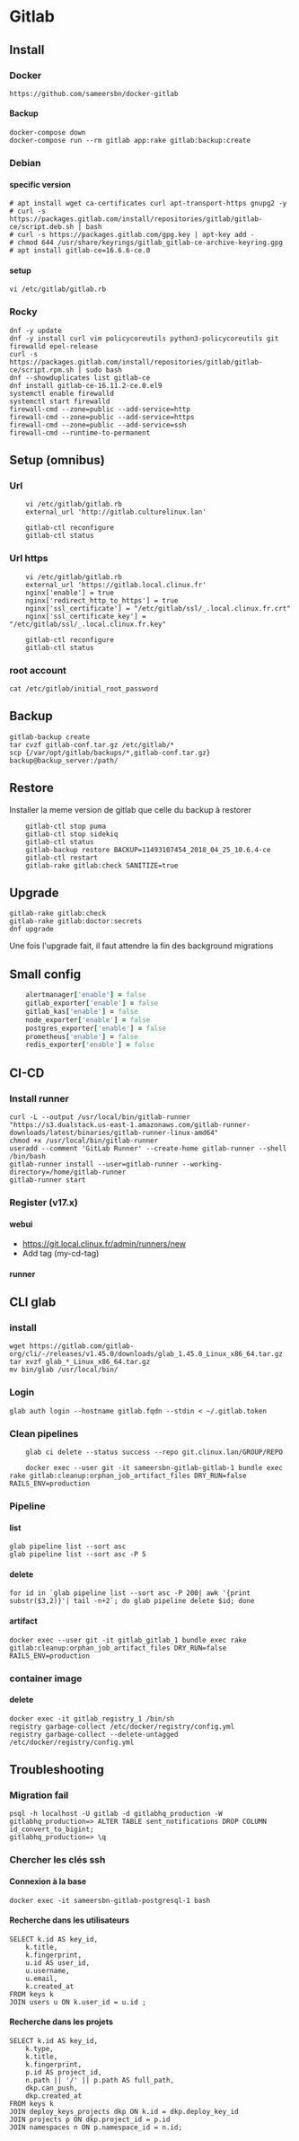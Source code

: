 # Gitlab

## Install
### Docker
    https://github.com/sameersbn/docker-gitlab
#### Backup 
    docker-compose down
    docker-compose run --rm gitlab app:rake gitlab:backup:create

### Debian
#### specific version
    # apt install wget ca-certificates curl apt-transport-https gnupg2 -y
    # curl -s https://packages.gitlab.com/install/repositories/gitlab/gitlab-ce/script.deb.sh | bash
    # curl -s https://packages.gitlab.com/gpg.key | apt-key add -
    # chmod 644 /usr/share/keyrings/gitlab_gitlab-ce-archive-keyring.gpg
    # apt install gitlab-ce=16.6.6-ce.0
#### setup
    vi /etc/gitlab/gitlab.rb

### Rocky
    dnf -y update
    dnf -y install curl vim policycoreutils python3-policycoreutils git  firewalld epel-release
    curl -s https://packages.gitlab.com/install/repositories/gitlab/gitlab-ce/script.rpm.sh | sudo bash
    dnf --showduplicates list gitlab-ce
    dnf install gitlab-ce-16.11.2-ce.0.el9
    systemctl enable firewalld
    systemctl start firewalld
    firewall-cmd --zone=public --add-service=http
    firewall-cmd --zone=public --add-service=https
    firewall-cmd --zone=public --add-service=ssh
    firewall-cmd --runtime-to-permanent

## Setup (omnibus)
### Url
```
    vi /etc/gitlab/gitlab.rb
    external_url 'http://gitlab.culturelinux.lan'
```
```
    gitlab-ctl reconfigure
    gitlab-ctl status
```
### Url https
```
    vi /etc/gitlab/gitlab.rb
    external_url 'https://gitlab.local.clinux.fr'  
    nginx['enable'] = true
    nginx['redirect_http_to_https'] = true
    nginx['ssl_certificate'] = "/etc/gitlab/ssl/_.local.clinux.fr.crt"
    nginx['ssl_certificate_key'] = "/etc/gitlab/ssl/_.local.clinux.fr.key"
```
```
    gitlab-ctl reconfigure
    gitlab-ctl status
```
### root account
    cat /etc/gitlab/initial_root_password

## Backup 
    gitlab-backup create
    tar cvzf gitlab-conf.tar.gz /etc/gitlab/*
    scp {/var/opt/gitlab/backups/*,gitlab-conf.tar.gz}  backup@backup_server:/path/

## Restore
Installer la meme version de gitlab que celle du backup à restorer
```
    gitlab-ctl stop puma
    gitlab-ctl stop sidekiq
    gitlab-ctl status
    gitlab-backup restore BACKUP=11493107454_2018_04_25_10.6.4-ce
    gitlab-ctl restart
    gitlab-rake gitlab:check SANITIZE=true
```
## Upgrade 
    gitlab-rake gitlab:check
    gitlab-rake gitlab:doctor:secrets
    dnf upgrade

Une fois l'upgrade fait, il faut attendre la fin des background migrations

## Small config 
``` /etc/gitlab/gitlab.rb
    alertmanager['enable'] = false
    gitlab_exporter['enable'] = false
    gitlab_kas['enable'] = false
    node_exporter['enable'] = false
    postgres_exporter['enable'] = false
    prometheus['enable'] = false
    redis_exporter['enable'] = false
```

## CI-CD
### Install runner 
    curl -L --output /usr/local/bin/gitlab-runner "https://s3.dualstack.us-east-1.amazonaws.com/gitlab-runner-downloads/latest/binaries/gitlab-runner-linux-amd64"
    chmod +x /usr/local/bin/gitlab-runner
    useradd --comment 'GitLab Runner' --create-home gitlab-runner --shell /bin/bash
    gitlab-runner install --user=gitlab-runner --working-directory=/home/gitlab-runner
    gitlab-runner start
### Register (v17.x)
#### webui
* https://git.local.clinux.fr/admin/runners/new    
* Add tag (my-cd-tag)
#### runner 
    


## CLI glab
### install 
    wget https://gitlab.com/gitlab-org/cli/-/releases/v1.45.0/downloads/glab_1.45.0_Linux_x86_64.tar.gz
    tar xvzf glab_*_Linux_x86_64.tar.gz
    mv bin/glab /usr/local/bin/

### Login 
    glab auth login --hostname gitlab.fqdn --stdin < ~/.gitlab.token

### Clean pipelines
```
    glab ci delete --status success --repo git.clinux.lan/GROUP/REPO
```
```
    docker exec --user git -it sameersbn-gitlab-gitlab-1 bundle exec rake gitlab:cleanup:orphan_job_artifact_files DRY_RUN=false RAILS_ENV=production
```
###  Pipeline
#### list
    glab pipeline list --sort asc
    glab pipeline list --sort asc -P 5
#### delete
    for id in `glab pipeline list --sort asc -P 200| awk '{print substr($3,2)}'| tail -n+2`; do glab pipeline delete $id; done
#### artifact
    docker exec --user git -it gitlab_gitlab_1 bundle exec rake gitlab:cleanup:orphan_job_artifact_files DRY_RUN=false RAILS_ENV=production

### container image 
#### delete
    docker exec -it gitlab_registry_1 /bin/sh
    registry garbage-collect /etc/docker/registry/config.yml
    registry garbage-collect --delete-untagged /etc/docker/registry/config.yml


## Troubleshooting
### Migration fail
    psql -h localhost -U gitlab -d gitlabhq_production -W
    gitlabhq_production=> ALTER TABLE sent_notifications DROP COLUMN id_convert_to_bigint;
    gitlabhq_production=> \q
### Chercher les clés ssh
#### Connexion à la base
    docker exec -it sameersbn-gitlab-postgresql-1 bash
#### Recherche dans les utilisateurs
    SELECT k.id AS key_id,
        k.title,
        k.fingerprint,
        u.id AS user_id,
        u.username,
        u.email,
        k.created_at
    FROM keys k
    JOIN users u ON k.user_id = u.id ;
#### Recherche dans les projets
    SELECT k.id AS key_id,
        k.type,
        k.title,
        k.fingerprint,
        p.id AS project_id,
        n.path || '/' || p.path AS full_path,
        dkp.can_push,
        dkp.created_at
    FROM keys k
    JOIN deploy_keys_projects dkp ON k.id = dkp.deploy_key_id
    JOIN projects p ON dkp.project_id = p.id
    JOIN namespaces n ON p.namespace_id = n.id;
